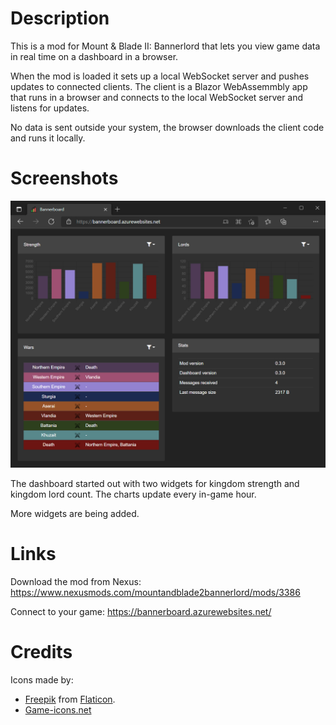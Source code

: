 # Description

This is a mod for Mount &amp; Blade II: Bannerlord that lets you view game data in real time on a dashboard in a browser.

When the mod is loaded it sets up a local WebSocket server and pushes updates to connected clients.
The client is a Blazor WebAssemmbly app that runs in a browser and connects to the local WebSocket server and listens for updates.

No data is sent outside your system, the browser downloads the client code and runs it locally.

# Screenshots

![Dashboard](screenshots/dashboard.png)

The dashboard started out with two widgets for kingdom strength and kingdom lord count. The charts update every in-game hour.

More widgets are being added.

# Links

Download the mod from Nexus: https://www.nexusmods.com/mountandblade2bannerlord/mods/3386

Connect to your game: https://bannerboard.azurewebsites.net/

# Credits

Icons made by:

- [Freepik](https://www.flaticon.com/authors/freepik) from [Flaticon](https://www.flaticon.com/).
- [Game-icons.net](https://game-icons.net/)
